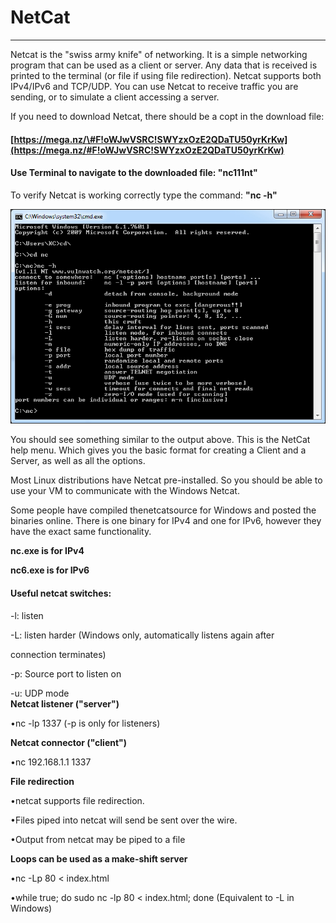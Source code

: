 # **NetCat**

---

Netcat is the "swiss army knife" of networking. It is a simple networking program that can be used as a client or server. Any data that is received is printed to the terminal \(or file if using file redirection\). Netcat supports both IPv4/IPv6 and TCP/UDP. You can use Netcat to receive traffic you are sending, or to simulate a client accessing a server.

If you need to download Netcat, there should be a copt in the download file:

#### [https://mega.nz/\#F!oWJwVSRC!SWYzxOzE2QDaTU50yrKrKw](https://mega.nz/#F!oWJwVSRC!SWYzxOzE2QDaTU50yrKrKw)

#### Use Terminal to navigate to the downloaded file: "**nc111nt"**

To verify Netcat is working correctly type the command: **"nc -h"**

![](/assets/getfile.jpg)

You should see something similar to the output above.  This is the NetCat help menu.  Which gives you the basic format for creating a Client and a Server, as well as all the options.

Most Linux distributions have Netcat pre-installed.  So you should be able to use your VM to communicate with the Windows Netcat.

Some people have compiled thenetcatsource for Windows and posted the binaries online. There is one binary for IPv4 and one for IPv6, however they have the exact same functionality.

**nc.exe is for IPv4**

**nc6.exe is for IPv6**

#### Useful netcat switches:

-l: listen

-L: listen harder \(Windows only, automatically listens again after

connection terminates\)

-p: Source port to listen on

-u: UDP mode  
**Netcat listener \("server"\)**

•nc -lp 1337 \(-p is only for listeners\)

**Netcat connector \("client"\)**

•nc 192.168.1.1 1337

**File redirection**

•netcat supports file redirection.

•Files piped into netcat will send be sent over the wire.

•Output from netcat may be piped to a file

**Loops can be used as a make-shift server**

•nc -Lp 80 &lt; index.html

•while true; do sudo nc -lp 80 &lt; index.html; done \(Equivalent to -L in Windows\)

